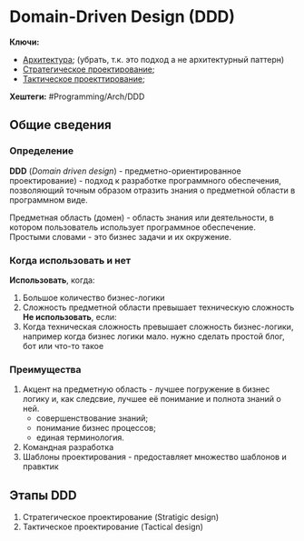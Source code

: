 
# Domain-Driven Design (DDD)


**Ключи:**
- [Архитектура](Arch); (убрать, т.к. это подход а не архитектурный паттерн)
- [Стратегическое проектирование](DDD-stratigic-design);
- [Тактическое проекттирование](DDD-tactical-design);

**Хештеги:** #Programming/Arch/DDD

## Общие сведения

### Определение

**DDD** (*Domain driven design*) - предметно-ориентированное проектирование) - подход к разработке программного обеспечения, позволяющий точным образом отразить знания о предметной области в программном виде.

Предметная область (домен) - область знания или деятельности, в котором пользователь использует программное обеспечение. Простыми словами - это бизнес задачи и их окружение.


### Когда использовать и нет

**Использовать**, когда:
1) Большое количество бизнес-логики
2) Сложность предметной области превышает техническую сложность
**Не использовать**, если:
1) Когда техническая сложность превышает сложность бизнес-логики, например когда бизнес логики мало. нужно сделать простой блог, бот или что-то такое


### Преимущества

1) Акцент на предметную область - лучшее погружение в бизнес логику и, как следсвие, лучшее её понимание и полнота знаний о ней.
	- совершенствование знаний;
	- понимание бизнес процессов;
	- единая терминология.
2) Командная разработка
3) Шаблоны проектирования - предоставляет множество шаблонов и правктик


## Этапы DDD

1) Стратегическое проектирование (Stratigic design)
2) Тактическое проектирование (Tactical design)
